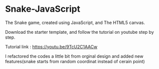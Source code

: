 # Snake-JavaScript

The Snake game, created using JavaScript, and The HTML5 canvas.

Download the starter template, and follow the tutorial on youtube step by step.

Tutorial link : https://youtu.be/9TcU2C1AACw

I refactored the codes a little bit from orginal design and added new features(snake starts from random coordinat instead of cerain point)
